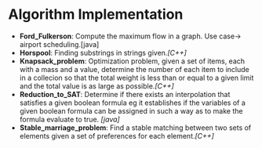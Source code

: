 Algorithm Implementation
============================================================

- **Ford_Fulkerson**: Compute the maximum flow in a graph. Use case-> airport scheduling.[java]
- **Horspool**: Finding substrings in strings given.*[C++]*
- **Knapsack_problem**: Optimization problem, given a set of items, each with a mass and a value, determine the number of each item to include in a collecion so that the total weight is less than or
equal to a given limit and the total value is as large as possible.*[C++]*
- **Reduction_to_SAT**: Determine if there exists an interpolation that satisfies a given boolean formula eg it establishes 
if the variables of a given boolean formula can be assigned in such a way as to make the formula evaluate to true. *[java]*
- **Stable_marriage_problem**: Find a stable matching between two sets of elements given a set of preferences for each element.*[C++]*

